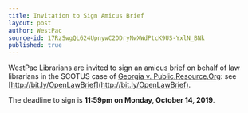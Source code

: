 ```yaml
---
title: Invitation to Sign Amicus Brief
layout: post
author: WestPac
source-id: 17RzSwgQL624UpnywC2ODryNwXWdPtcK9US-YxlN_BNk
published: true
---
```

WestPac Librarians are invited to sign an amicus brief on behalf of law librarians in the SCOTUS case of [Georgia v. Public.Resource.Org](https://www.scotusblog.com/case-files/cases/georgia-v-public-resource-org-inc/): see [http://bit.ly/OpenLawBrief](http://bit.ly/OpenLawBrief).

The deadline to sign is **11:59pm on Monday, October 14, 2019**.
